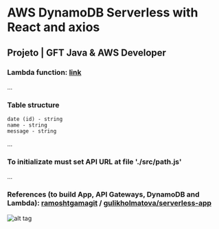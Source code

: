 # AWS DynamoDB Serverless with React and axios

## Projeto | GFT Java & AWS Developer


### Lambda function: [link](https://github.com/rtof83/aws-serverless-axios/blob/main/files/lambda.js)

...

### Table structure
```
date (id) - string
name - string
message - string
```

...

### To initializate must set API URL at file './src/path.js'

...

### References (to build App, API Gateways, DynamoDB and Lambda): [ramoshtgamagit](https://github.com/ramosht/gamagit) / [gulikholmatova/serverless-app](https://github.com/gulikholmatova/serverless-app)

![alt tag](https://hermes.digitalinnovation.one/assets/diome/logo.png)
